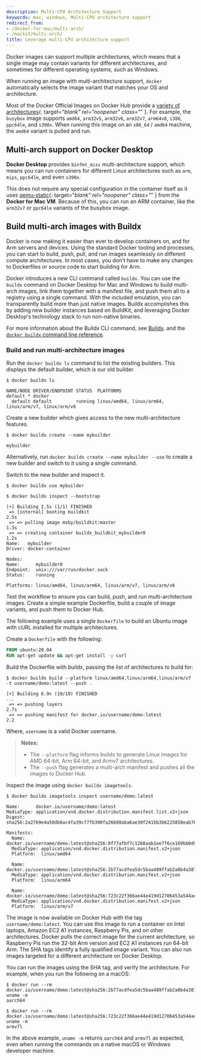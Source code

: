 ```yaml
---
description: Multi-CPU Architecture Support
keywords: mac, windows, Multi-CPU architecture support
redirect_from:
- /docker-for-mac/multi-arch/
- /mackit/multi-arch/
title: Leverage multi-CPU architecture support
---
```


Docker images can support multiple architectures, which means that a single
image may contain variants for different architectures, and sometimes for different
operating systems, such as Windows.

When running an image with multi-architecture support, `docker` automatically
selects the image variant that matches your OS and architecture.

Most of the Docker Official Images on Docker Hub provide a [variety of architectures](https://github.com/docker-library/official-images#architectures-other-than-amd64){: target="_blank" rel="noopener" class="_" }.
For example, the `busybox` image supports `amd64`, `arm32v5`, `arm32v6`,
`arm32v7`, `arm64v8`, `i386`, `ppc64le`, and `s390x`. When running this image
on an `x86_64` / `amd64` machine, the `amd64` variant is pulled and run.

## Multi-arch support on Docker Desktop

**Docker Desktop** provides `binfmt_misc` multi-architecture support,
which means you can run containers for different Linux architectures
such as `arm`, `mips`, `ppc64le`, and even `s390x`.

This does not require any special configuration in the container itself as it uses
[qemu-static](https://wiki.qemu.org/Main_Page){: target="_blank" rel="noopener" class="_" }
from the **Docker for Mac VM**. Because of this, you can run an ARM container,
like the `arm32v7` or `ppc64le` variants of the busybox image.

## Build multi-arch images with Buildx

Docker is now making it easier than ever to develop containers on, and for Arm
servers and devices. Using the standard Docker tooling and processes, you can
start to build, push, pull, and run images seamlessly on different compute
architectures. In most cases, you don't have to make any changes to Dockerfiles
or source code to start building for Arm.

Docker introduces a new CLI command called `buildx`. You can use the `buildx`
command on Docker Desktop for Mac and Windows to build multi-arch images, link
them together with a manifest file, and push them all to a registry using a
single command.  With the included emulation, you can transparently build more
than just native images.  Buildx accomplishes this by adding new builder
instances based on BuildKit, and leveraging Docker Desktop's technology stack
to run non-native binaries.

For more information about the Buildx CLI command, see [Buildx](../build/buildx/index.md).
and the [`docker buildx` command line reference](../engine/reference/commandline/buildx.md).

### Build and run multi-architecture images

Run the `docker buildx ls` command to list the existing builders. This displays
the default builder, which is our old builder.

```console
$ docker buildx ls

NAME/NODE DRIVER/ENDPOINT STATUS  PLATFORMS
default * docker
  default default         running linux/amd64, linux/arm64, linux/arm/v7, linux/arm/v6
```

Create a new builder which gives access to the new multi-architecture features.

```console
$ docker buildx create --name mybuilder

mybuilder
```

Alternatively, run `docker buildx create --name mybuilder --use` to create a new
builder and switch to it using a single command.

Switch to the new builder and inspect it.

```console
$ docker buildx use mybuilder

$ docker buildx inspect --bootstrap

[+] Building 2.5s (1/1) FINISHED
 => [internal] booting buildkit                                                   2.5s
 => => pulling image moby/buildkit:master                                         1.3s
 => => creating container buildx_buildkit_mybuilder0                              1.2s
Name:   mybuilder
Driver: docker-container

Nodes:
Name:      mybuilder0
Endpoint:  unix:///var/run/docker.sock
Status:    running

Platforms: linux/amd64, linux/arm64, linux/arm/v7, linux/arm/v6
```

Test the workflow to ensure you can build, push, and run multi-architecture
images. Create a simple example Dockerfile, build a couple of image variants,
and push them to Docker Hub.

The following example uses a single `Dockerfile` to build an Ubuntu image with cURL
installed for multiple architectures.

Create a `Dockerfile` with the following:

```dockerfile
FROM ubuntu:20.04
RUN apt-get update && apt-get install -y curl
```

Build the Dockerfile with buildx, passing the list of architectures to build for:

```console
$ docker buildx build --platform linux/amd64,linux/arm64,linux/arm/v7 -t username/demo:latest --push .

[+] Building 6.9s (19/19) FINISHED
...
 => => pushing layers                                                             2.7s
 => => pushing manifest for docker.io/username/demo:latest                       2.2
```

Where, `username` is a valid Docker username.

> **Notes:**
>
> - The `--platform` flag informs buildx to generate Linux images for AMD 64-bit,
>   Arm 64-bit, and Armv7 architectures.
> - The `--push` flag generates a multi-arch manifest and pushes all the images
>   to Docker Hub.

Inspect the image using `docker buildx imagetools`.

```console
$ docker buildx imagetools inspect username/demo:latest

Name:      docker.io/username/demo:latest
MediaType: application/vnd.docker.distribution.manifest.list.v2+json
Digest:    sha256:2a2769e4a50db6ac4fa39cf7fb300fa26680aba6ae30f241bb3b6225858eab76

Manifests:
  Name:      docker.io/username/demo:latest@sha256:8f77afbf7c1268aab1ee7f6ce169bb0d96b86f585587d259583a10d5cd56edca
  MediaType: application/vnd.docker.distribution.manifest.v2+json
  Platform:  linux/amd64

  Name:      docker.io/username/demo:latest@sha256:2b77acdfea5dc5baa489ffab2a0b4a387666d1d526490e31845eb64e3e73ed20
  MediaType: application/vnd.docker.distribution.manifest.v2+json
  Platform:  linux/arm64

  Name:      docker.io/username/demo:latest@sha256:723c22f366ae44e419d12706453a544ae92711ae52f510e226f6467d8228d191
  MediaType: application/vnd.docker.distribution.manifest.v2+json
  Platform:  linux/arm/v7
```

The image is now available on Docker Hub with the tag `username/demo:latest`. You
can use this image to run a container on Intel laptops, Amazon EC2 A1 instances,
Raspberry Pis, and on other architectures. Docker pulls the correct image for the
current architecture, so Raspberry Pis run the 32-bit Arm version and EC2 A1
instances run 64-bit Arm. The SHA tags identify a fully qualified image variant.
You can also run images targeted for a different architecture on Docker Desktop.

You can run the images using the SHA tag, and verify the architecture. For
example, when you run the following on a macOS:

 ```console
$ docker run --rm docker.io/username/demo:latest@sha256:2b77acdfea5dc5baa489ffab2a0b4a387666d1d526490e31845eb64e3e73ed20 uname -m
aarch64
```

```console
$ docker run --rm docker.io/username/demo:latest@sha256:723c22f366ae44e419d12706453a544ae92711ae52f510e226f6467d8228d191 uname -m
armv7l
```

In the above example, `uname -m` returns `aarch64` and `armv7l` as expected,
even when running the commands on a native macOS or Windows developer machine.
